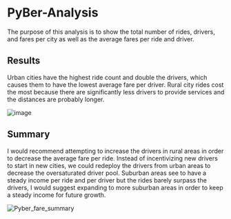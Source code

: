 # PyBer-Analysis
The purpose of this analysis is to show the total number of rides, drivers, and fares per city as well as the average fares per ride and driver. 

## Results
Urban cities have the highest ride count and double the drivers, which causes them to have the lowest average fare per driver. Rural city rides cost the most because there are significantly less drivers to provide services and the distances are probably longer.

![image](https://user-images.githubusercontent.com/89363928/137830332-cddf79b8-cc1e-48a9-bb82-880827e5cad9.png)


## Summary
I would recommend attempting to increase the drivers in rural areas in order to decrease the average fare per ride. Instead of incentivizing new drivers to start in new cities, we could redeploy the drivers from urban areas to decrease the oversaturated driver pool. Suburban areas see to have a steady income per ride and per driver but the rides barely surpass the drivers, I would suggest expanding to more suburban areas in order to keep a steady income for future growth.

![Pyber_fare_summary](https://user-images.githubusercontent.com/89363928/137830273-01f582a2-bbf6-4fe7-9df3-5ec6437befdc.png)
